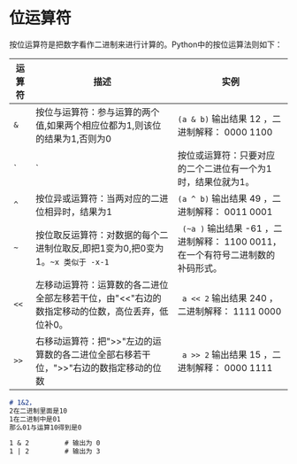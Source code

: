# 位运算符
按位运算符是把数字看作二进制来进行计算的。Python中的按位运算法则如下：

| 运算符 | 描述                                                                                            | 实例                                                                              |
| ------ | ----------------------------------------------------------------------------------------------- | --------------------------------------------------------------------------------- |
| `&`    | 按位与运算符：参与运算的两个值,如果两个相应位都为1,则该位的结果为1,否则为0                      | `(a & b)` 输出结果 12 ，二进制解释： 0000 1100                                    |
| `|`    | 按位或运算符：只要对应的二个二进位有一个为1时，结果位就为1。                                    | ` (a| b)` 输出结果 61 ，二进制解释： 0011 1101                                    |
| `^`    | 按位异或运算符：当两对应的二进位相异时，结果为1                                                 | `(a ^ b)` 输出结果 49 ，二进制解释： 0011 0001                                    |
| `~`    | 按位取反运算符：对数据的每个二进制位取反,即把1变为0,把0变为1。`~x 类似于 -x-1`                  | ` (~a )` 输出结果 -61 ，二进制解释： 1100 0011， 在一个有符号二进制数的补码形式。 |
| `<<`   | 左移动运算符：运算数的各二进位全部左移若干位，由"<<"右边的数指定移动的位数，高位丢弃，低位补0。 | ` a << 2` 输出结果 240 ，二进制解释： 1111 0000                                   |
| `>>`   | 右移动运算符：把">>"左边的运算数的各二进位全部右移若干位，">>"右边的数指定移动的位数            | ` a >> 2` 输出结果 15 ，二进制解释： 0000 1111                                    |



```md
# 1&2，
2在二进制里面是10
1在二进制中是01
那么01与运算10得到是0 

1 & 2         # 输出为 0 
1 | 2         # 输出为 3
```
